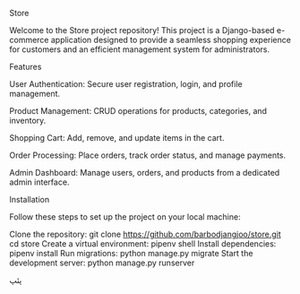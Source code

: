 Store

Welcome to the Store project repository! This project is a Django-based e-commerce application designed to provide a seamless shopping experience for customers and an efficient management system for administrators.

Features

User Authentication: Secure user registration, login, and profile management.

Product Management: CRUD operations for products, categories, and inventory.

Shopping Cart: Add, remove, and update items in the cart.

Order Processing: Place orders, track order status, and manage payments.

Admin Dashboard: Manage users, orders, and products from a dedicated admin interface.

Installation

Follow these steps to set up the project on your local machine:

Clone the repository:
  git clone https://github.com/barbodjangjoo/store.git
cd store
Create a virtual environment:
  pipenv shell
Install dependencies:
  pipenv install
Run migrations:
  python manage.py migrate
Start the development server:
  python manage.py runserver


  پئپ
